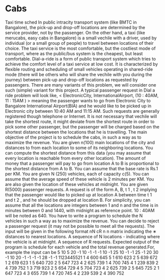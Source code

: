 # Cabs
Taxi time sched
In public intracity transport system (like BMTC in Bangalore), the pick-up and drop-off locations
are determined by the service provider, not by the passenger. On the other hand, a taxi
(like merucabs, easy cabs in Bangalore) is a small vechile with a driver, used by individual (or a
small group of people) to travel between locations of their choice. The taxi service is the most
comfortable, but the costliest mode of transport, where as the public/bus system is the cheapest,
but least comfortable. Dial-a-ride is a form of public transport system which tries to achieve the
comfort level of a taxi service at low cost. It is characterized by flexible routing and scheduling of
small vehicles operating in shared-ride mode (there will be others who will share the vechile with
you during the journey) between pick-up and drop-off locations as requested by passengers. There
are many variants of this problem, we will consider one such (simple) variant for this project.
A typical passenger request in Dial a ride problem will look like,
< ElectronicCity, InternationalAirport, (10 : 40AM, 11 : 15AM ) >
meaning the passenger wants to go from Electronic City to Bangalore International Airport(BIA)
and he would like to be picked up in Electronic city between 10:40 AM and 11:15 AM. Such
requests
are generally registered though telephone or Internet. It is not necessary that vechile will take the
shortest route, it might deviate from the shortest route in order to pick some other passenger,
but the passenger will be charged based on the shortest distance between the locations that he is
travelling. The main objective of the project is to schedule the cabs, in such a way as to maximize
the revenue.
You are given n(100) main locations of the city and distances to from each location to some of
its neighboring locations. You can compute the shortest distance from this data (you may assume
that every location is reachable from every other location). The amount of money that a passenger
will pay to go from location A to B is proportional to the shortest distance from A to B. You can
assume that the base rate is Rs.1 per KM.
You are given N (250) vehicles, each of capacity c(5). You can assume that the average speed of
these vehicle is 2 minutes per KM. You are also given the location of these vehicles at midnight.
You are given R(5000) passenger requests. A request is of the form A, B, t 1 , t 2 implying that the
passenger would like to picked up at location A between time t 1 and t 2 , and he should be dropped
at location B. For simplicity, you can assume that all the locations are integers between 1 and n
and the time is in minutes between 0 and 1440, with midnight as reference point. 10 : 40AM will
be noted as 640.
You have to write a program to schedule the N vehicles in such a way as to maximize the revenue.
You can decide to reject a passenger request (it may not be possible to meet all the requests).
The input will be given in the following format
nN cR
n n matrix indicating the ∗ distances to nearest locations.
A sequence of N locations - indicating where the vehicle is at midnight.
A sequence of R requests.
Expected output of the program is schedule for each vehicle and the total revenue generated.For,
example the input can be
5 10 5 20
-1 10 -1 -1 -1
10 -1 25 10 -1
-1 25 -1 20 30
-1 10 20 -1 -1
-1 -1 28 -1 -1
1123445521
1 4 600 645
5 1 610 623
2 5 639 672
1 2 619 623
1 5 640 720
2 5 647 723
4 2 625 739
1 4 700 745
4 1 239 839
2 4 739 752
1 3 719 923
2 5 654 729
4 5 704 723
4 2 625 739
2 5 645 725
2 1 647 723
4 3 655 739
1 4 720 745
4 2 239 539
2 4 390 752
